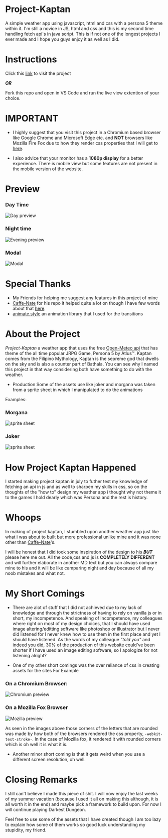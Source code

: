# Project-Kaptan
   A simple weather app using javascript, html and css with a persona 5 theme within it. I'm still a novice in JS, html and css and this is my second time handling fetch api's in java script. This is if not one of the longest projects I ever made and I hope you guys enjoy it as well as I did. 

# Instructions
 Click this [link](https://luekely.github.io/Project-Kaptan/index.html) to visit the project
 
 ***OR***
 
 Fork this repo and open in VS Code and run the live view extention of your choice.
 
 # IMPORTANT
 
 *  I highly suggest that you visit this project in a Chromium based browser like Google Chrome and Microsoft Edge etc. and **NOT** browsers like Mozilla Fire Fox due to how they render css properties that I will get to [here](#my-short-comings). 
 
 *  I also advice that your monitor has a **1080p display** for a better experience. There is mobile view but some features are not present in the mobile version of the website.
 
 # Preview
### Day Time
![Day preview](https://github.com/LueKely/Project-Kaptan/blob/Final/screenshots/Day.png)
### Night time
 ![Evening preview](https://github.com/LueKely/Project-Kaptan/blob/Final/screenshots/Evening.png)
### Modal
 ![Modal](https://github.com/LueKely/Project-Kaptan/blob/Final/screenshots/Modal.png)

# Special Thanks
* My Friends for helping me suggest any features in this project of mine
* [Caffe-Nate](https://github.com/caffi-nate/Persona5-Weather-Forecast) for his repo it helped quite a lot on though I have few words about that [here](#whoops).
* [animate.style](https://animate.style/) an animation library that I used for the transitions

# About the Project
 *Project-Kaptan* a weather app that uses the free [Open-Meteo api](https://open-meteo.com/en) that has theme of the all time popular JRPG Game, Persona 5 by Atlus&#8482;. Kaptan comes from the Filipino Mythology, Kaptan is the sepreme god that dwells on the sky and is also a counter part of Bathala. You can see why I named this project in that way considering both have something to do with the weather. 
 
* Production
 Some of the assets use like joker and morgana was taken from a sprite sheet in which I manipulated to do the animations
 
 Examples:
  ### Morgana
  ![sprite sheet](https://github.com/LueKely/Project-Kaptan/blob/Final/Images/sprites/morgana.png)

  ### Joker
   ![sprite sheet](https://github.com/LueKely/Project-Kaptan/blob/Final/Images/sprites/MC.png)
   


# How Project Kaptan Happened
 I started making project kaptan in july to futher test my knowledge of fetching an api in js and as well to sharpen my skills in css, so on the thoughts of the "how to" design my weather app i thought why not theme it to the games I hold dearly which was Persona and the rest is history. 
 

# Whoops
 In making of project kaptan, I stumbled upon another weather app just like what i was about to built but more professional unlike mine and it was none other than [Caffe-Nate](https://github.com/caffi-nate/Persona5-Weather-Forecast)'s. 

 I will be honest that I did took some inspiration of the design to his ***BUT*** please here me out. All the code,css and js is **COMPLETELY DIFFERENT** and will further elaborate in another MD text but you can always compare mine to his and it will be like camparing night and day because of all my noob mistakes and what not.
 
# My Short Comings 
*  There are alot of stuff that I did not achieved due to my lack of knowledge and through the strictness of having to rely on vanilla js or in short, my incompetence. And speaking of incompetence, my colleagues where right on most of my design choices, that I should have used image altering/editting software like photoshop or illustrator but I never did listened for I never knew how to use them in the first place and yet I should have listened. As the words of my colleague *"told you"* and indeed you did, 30% of the production of this website could've been shorter if I have used an image editing software, so I apologize for not listening alright?

* One of my other short comings was the over reliance of css in creating assets for the sites 
  For Example
 ### On a Chromium Browser:
   ![Chromium preview](https://github.com/LueKely/Project-Kaptan/blob/Final/screenshots/Chromium.png)


   ### On a Mozilla Fox Browser
   ![Mozilla preview](https://github.com/LueKely/Project-Kaptan/blob/Final/screenshots/mozilla.png)
 
 As seen in the images above those corners of the letters that are rounded was made by how both of the browsers rendered the css property, `-webkit-text-stroke-`. In the case of Mozilla fox, it rendered it with rounded corners which is oh well it is what it is.
 
 * Another minor short coming is that it gets weird when you use a different screen resolution, oh well.

 # Closing Remarks
 
 I still can't believe I made this piece of shit. I will now enjoy the last weeks of my summer vacation (because I used it all on making this although, it is all worth it in the end) and maybe pick a framework to build upon. For now I will continue playing Darkest Dungeon.

 Feel free to use some of the assets that I have created though I am too lazy to explain how some of them works so good luck understanding my stupidity, my friend.
 

